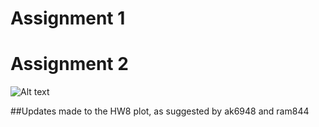 # Assignment 1





# Assignment 2

![Alt text](https://lh3.googleusercontent.com/-k6ytAJruSSc/XAfoHmBhZjI/AAAAAAAABec/48n074V8q-g9qRjudNXLnRM-AhgNrMZZwCL0BGAYYCw/h623/2018-12-05.png)


##Updates made to the HW8 plot, as suggested by ak6948 and ram844
